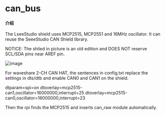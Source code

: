 # can_bus

#### 介绍

The LseeStudio shield uses MCP2515, MCP2551 and 16MHz oscillator.
It can reuse the SeeeStudio CAN Shield library.

NOTICE: The shiled in picture is an old edition and DOES NOT reserve SCL/SDA pins near AREF pin.

![image](https://gitee.com/sunarvin/can_bus/raw/master/images/CAN-BUS_Shield.jpg)


For waveshare 2-CH CAN HAT, the sentences in config.txt replace the settings in dts/dtb and enable CAN0 and CAN1 on the shield.

dtparam=spi=on
dtoverlay=mcp2515-can1,oscillator=16000000,interrupt=25
dtoverlay=mcp2515-can0,oscillator=16000000,interrupt=23

Then the rpi finds the MCP2515 and inserts can_raw module automatically.
